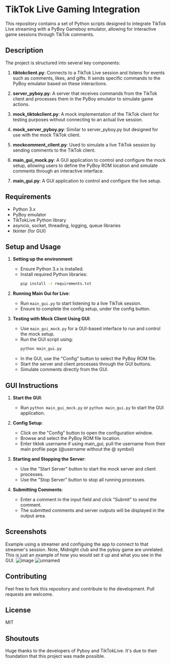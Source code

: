 # TikTok Live Gaming Integration

This repository contains a set of Python scripts designed to integrate TikTok Live streaming with a PyBoy Gameboy emulator, allowing for interactive game sessions through TikTok comments. 

## Description

The project is structured into several key components:

1. **tiktokclient.py**: Connects to a TikTok Live session and listens for events such as comments, likes, and gifts. It sends specific commands to the PyBoy emulator based on these interactions.

2. **server_pyboy.py**: A server that receives commands from the TikTok client and processes them in the PyBoy emulator to simulate game actions.

3. **mock_tiktokclient.py**: A mock implementation of the TikTok client for testing purposes without connecting to an actual live session.

4. **mock_server_pyboy.py**: Similar to server_pyboy.py but designed for use with the mock TikTok client.

5. **mockcomment_client.py**: Used to simulate a live TikTok session by sending comments to the TikTok client.

6. **main_gui_mock.py**: A GUI application to control and configure the mock setup, allowing users to define the PyBoy ROM location and simulate comments through an interactive interface.

6. **main_gui.py**: A GUI application to control and configure the live setup.

## Requirements

- Python 3.x
- PyBoy emulator
- TikTokLive Python library
- asyncio, socket, threading, logging, queue libraries
- tkinter (for GUI)

## Setup and Usage

1. **Setting up the environment**: 
   - Ensure Python 3.x is installed.
   - Install required Python libraries:
     ```sh
     pip install -r requirements.txt
     ```

2. **Running Main Gui for Live**:
   - Run `main_gui.py` to start listening to a live TikTok session.
   - Ensure to complete the config setup, under the config button.

3. **Testing with Mock Client Using GUI**:
   - Use `main_gui_mock.py` for a GUI-based interface to run and control the mock setup.
   - Run the GUI script using:
     ```sh
     python main_gui.py
     ```
   - In the GUI, use the "Config" button to select the PyBoy ROM file.
   - Start the server and client processes through the GUI buttons.
   - Simulate comments directly from the GUI.

## GUI Instructions

1. **Start the GUI**:
   - Run `python main_gui_mock.py` or `python main_gui.py` to start the GUI application.

2. **Config Setup**:
   - Click on the "Config" button to open the configuration window.
   - Browse and select the PyBoy ROM file location.
   - Enter tiktok username if using main_gui, pull the username from their main profile page (@username without the @ symbol)

3. **Starting and Stopping the Server**:
   - Use the "Start Server" button to start the mock server and client processes.
   - Use the "Stop Server" button to stop all running processes.

4. **Submitting Comments**:
   - Enter a comment in the input field and click "Submit" to send the comment.
   - The submitted comments and server outputs will be displayed in the output area.

## Screenshots
Example using a streamer and configuing the app to connect to that streamer's session. Note, Midnight club and the pyboy game are unrelated. This is just an example of how you would set it up and what you see in the GUI. 
![image](https://github.com/IvanVeridian/LiveStreamGamer/assets/100320639/f9d3c8b7-8b45-41da-af7d-31bda4bbd333)
![unnamed](https://github.com/IvanVeridian/LiveStreamGamer/assets/100320639/33d8a3ef-7711-4123-8059-b629f7d0aff9)


## Contributing

Feel free to fork this repository and contribute to the development. Pull requests are welcome.

## License

MIT

## Shoutouts

Huge thanks to the developers of Pyboy and TikTokLive. It's due to their foundation that this project was made possible. 

